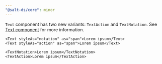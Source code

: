 ```yaml
---
"@salt-ds/core": minor
---
```


`Text` component has two new variants: `TextAction` and `TextNotation`. See [Text component](/salt/components/text) for more information.

```tsx
<Text styleAs="notation" as="span">Lorem ipsum</Text>
<Text styleAs="action" as="span">Lorem ipsum</Text>
```

```tsx
<TextNotation>Lorem ipsum</TextNotation>
<TextAction>Lorem ipsum</TextAction>
```
